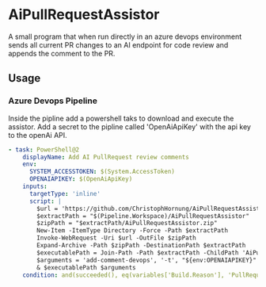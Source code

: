 # AiPullRequestAssistor
A small program that when run directly in an azure devops environment sends all current PR changes to
an AI endpoint for code review and appends the comment to the PR.

## Usage
### Azure Devops Pipeline
Inside the pipline add a powershell taks to download and execute the assistor.
Add a secret to the pipline called 'OpenAiApiKey' with the api key to the openAi API.

```yaml
- task: PowerShell@2
    displayName: Add AI PullRequest review comments
    env:
      SYSTEM_ACCESSTOKEN: $(System.AccessToken)
      OPENAIAPIKEY: $(OpenAiApiKey)
    inputs:
      targetType: 'inline'
      script: |
        $url = 'https://github.com/ChristophHornung/AiPullRequestAssistor/releases/latest/download/AiPullRequestAssistor-net7-winx64.zip'
        $extractPath = "$(Pipeline.Workspace)/AiPullRequestAssistor"
        $zipPath = "$extractPath/AiPullRequestAssistor.zip"
        New-Item -ItemType Directory -Force -Path $extractPath
        Invoke-WebRequest -Uri $url -OutFile $zipPath
        Expand-Archive -Path $zipPath -DestinationPath $extractPath
        $executablePath = Join-Path -Path $extractPath -ChildPath 'AiPullRequestAssistor.exe'
        $arguments = 'add-comment-devops', '-t', "${env:OPENAIAPIKEY}"
        & $executablePath $arguments
    condition: and(succeeded(), eq(variables['Build.Reason'], 'PullRequest'))
```